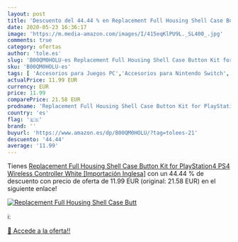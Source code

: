 ```yaml
---
layout: post
title: 'Descuento del 44.44 % en Replacement Full Housing Shell Case Butt'
date: 2020-05-23 16:36:17
image: 'https://m.media-amazon.com/images/I/415eqKlPU9L._SL400_.jpg'
comments: true
category: ofertas
author: 'tole.es'
slug: 'B00QM0HOLU-es Replacement Full Housing Shell Case Button Kit for...'
sku: 'B00QM0HOLU-es'
tags: [ 'Accesorios para Juegos PC','Accesorios para Nintendo Switch','Accesorios para PlayStation 4','Accesorios para PlayStation 5','Accesorios para Xbox One','Accesorios para Xbox Series X y S','Electrónica','Figuras interactivas para Nintendo 3DS y 2DS','Fundas para PlayStation 4','Fundas para Xbox One','Fundas y almacenamiento para PlayStation 4','Fundas y almacenamiento para Xbox One','Hardware y juegos para Nintendo 3DS y 2DS','Hardware y juegos para Nintendo Switch','Hardware y juegos para PlayStation 4','Hardware y juegos para PlayStation 5','Hardware y juegos para Xbox One','Hardware y juegos para Xbox Series X y S','Juego de mesa','Juegos de miniaturas','Juegos para Nintendo Switch','Juegos para PlayStation 4','Juegos para Xbox One','Juegos y Accesorios para PC','Juegos y accesorios para juegos','Juguetes','Juguetes y juegos','Mandos para Nintendo Switch','Mandos y controles para PlayStation 5','Mandos y controles para Xbox Series X y S','Packs de accesorios para PlayStation 4','Sistemas precursores y micro consolas','Videojuegos','ps4', ]
actualPrice: 11.99 EUR
currency: EUR
price: 11.99
comparePrice: 21.58 EUR
prodname: 'Replacement Full Housing Shell Case Button Kit for PlayStation4 PS4 Wireless Controller White [Importación Inglesa]'
country: 'es'
flag: '🇪🇸'
brand: ''
buyurl: 'https://www.amazon.es/dp/B00QM0HOLU/?tag=tolees-21'
descuento: '44.44'
average: '11.99'
---
```


Tienes [Replacement Full Housing Shell Case Button Kit for PlayStation4 PS4 Wireless Controller White [Importación Inglesa]](https://www.amazon.es/dp/B00QM0HOLU/?tag=tolees-21) con un 44.44 % de descuento con precio de oferta de 11.99 EUR (original: 21.58 EUR) en el siguiente enlace!

[![Replacement Full Housing Shell Case Butt](https://m.media-amazon.com/images/I/415eqKlPU9L._SL400_.jpg)](https://www.amazon.es/dp/B00QM0HOLU/?tag=tolees-21)

ℹ️:


[🛒 Accede a la oferta!!](https://www.amazon.es/dp/B00QM0HOLU/?tag=tolees-21)
